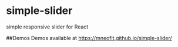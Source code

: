 # simple-slider
simple responsive slider for React

##Demos
Demos available at https://mneofit.github.io/simple-slider/
